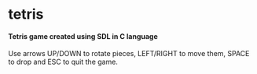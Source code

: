 # tetris
#### Tetris game created using SDL in C language

Use arrows UP/DOWN to rotate pieces, LEFT/RIGHT to move them, SPACE to drop and ESC to quit the game.
